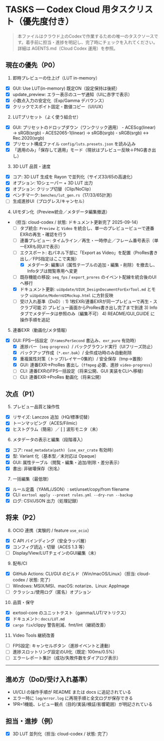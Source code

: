 # TASKS — Codex Cloud 用タスクリスト（優先度付き）

> 本ファイルはクラウド上のCodexで作業するための唯一のタスクソースです。着手前に担当・進捗を明記し、完了時にチェックを入れてください。詳細は AGENTS.md（Cloud Codex 運用）を参照。

## 現在の優先（P0）

1) 即時プレビューの仕上げ（LUT in-memory）
- [x] GUI: Use LUT(in-memory) 既定ON（設定保持は後続）
- [x] update_preview: エラー表示のユーザ通知（UIに赤字で表示）
- [x] 小数点入力の安定化（Exp/Gamma デバウンス）
- [x] クリックでスポイト固定・数値コピー（UI/UX）

2) LUTプリセット（よく使う組合せ）
- [x] GUI: プリセットのドロップダウン（ワンクリック適用）
      - ACEScg(linear) → sRGB(srgb)
      - ACES2065-1(linear) → sRGB(srgb)
      - sRGB(srgb) ↔ Rec.2020(srgb)
- [x] プリセット構成ファイル `config/luts.presets.json` を読み込み
- [x] 「適用のみ」「保存して適用」モード（現状はプレビュー反映＋PNG書き出し）

3) 3D LUT 品質・速度
- [x] コア: 3D LUT 生成を Rayon で並列化（サイズ33/65の高速化）
- [x] オプション: 1Dシェーパー + 3D LUT 出力
- [x] オプション: クリップ切替（Clip/NoClip）
- [x] ベンチマーク: `benches/lut_gen.rs`（17/33/65計測）
- [ ] 生成進捗UI（プログレス/キャンセル）

4) UIモダン化（Preview統合／メタデータ編集撤退）
- （担当: cloud-codex / 状態: ドキュメント更新完了 2025-09-14）
  - [ ] タブ統合: `Preview` と `Video` を統合し、単一のプレビュービューで連番EXRの再生・確認を行う
  - [ ] 連番プレビュー: タイムライン／再生・一時停止／フレーム番号表示（単一EXRも同UIで表示）
  - [ ] エクスポート: 右パネル下部に「Export as Video」を配置（ProRes書き出し／FPS指定はここで実施）
    - [x] メタデータ: 編集UI（属性テーブルの追加・編集・削除）を撤去し、Infoタブは閲覧専用へ変更
  - [ ] 既存機能の移設: `seq_fps` / `export_prores` のイベント配線を統合後のUIへ移行
  - [x] ドキュメント更新: `uiUpdate/UIUX_DesignDocumentForExrTool.md` とモック `uiUpdate/ModernUIMockup.html` に方針反映
  - [ ] 受け入れ基準（DoD）:
        1) 1枚EXR/連番EXRが同一プレビューで再生・スクラブ可能
        2) プレビュー画面からProRes書き出し完了まで到達
        3) Infoタブでメタデータは参照のみ（編集不可）
        4) README/GUI_GUIDE に操作手順を追記

5) 連番EXR（動画化/メタ情報）
- [x] GUI: FPS一括設定（`FramesPerSecond` 書込み、`exr_pure` 有効時）
  - [x] 進捗バー（`seq-progress`）/ バックグラウンド実行（UIフリーズ防止）
  - [x] バックアップ作成（`*.exr.bak`）/ 全件成功時のみ自動削除
  - [x] 重複属性対策（トップ/レイヤー0集約）/ 安全保存（tmp→置換）
  - [x] GUI: 連番EXR→ProRes 書出し（`ffmpeg` 必要、進捗 `video-progress`）
  - [ ] CLI: 連番EXRのFPS一括設定（将来公開、GUI 実装をCLIへ移植）
  - [ ] CLI: 連番EXR→ProRes 動画化（将来公開）

## 次点（P1）

5) プレビュー品質と操作性
- [x] リサイズ: Lanczos 追加（HQ/標準切替）
- [x] トーンマッピング（ACES/Filmic）
- [x] ヒストグラム（簡易）／ [ ] 波形モニタ（未）

6) メタデータの表示と編集（段階導入）
- [x] コア: `read_metadata(path)`（`use_exr_crate` 有効時）
- [x] 型: Variant 化（基本型／未対応は Opaque）
- [x] GUI: 属性テーブル（閲覧・編集・追加/削除・差分表示）
- [x] 書出: 非破壊保存（別名）

7) 一括編集（最低限）
- [x] ルール定義（YAML/JSON）: set/unset/copy/from filename
- [x] CLI: `exrtool apply --preset rules.yml --dry-run --backup`
- [x] ログ: CSV/JSON 出力（処理記録）

## 将来（P2）

8) OCIO 連携（実験的 / feature `use_ocio`）
- [x] C API バインディング（安全ラッパ層）
- [x] コンフィグ読込・切替（ACES 1.3 等）
- [ ] Display/View/LUTチェインのGUI編集（未）

9) 配布/CI
- [x] GitHub Actions: CLI/GUI のビルド（Win/macOS/Linux）（担当: cloud-codex / 状態: 完了）
- [ ] Windows: MSIX/MSI、macOS: notarize、Linux: AppImage
- [ ] クラッシュ/使用ログ（匿名）オプション

10) 品質・保守
- [x] exrtool-core のユニットテスト（gamma/LUT/マトリクス）
- [x] ドキュメント: `docs/LUT.md`
- [x] `cargo fix`/clippy 警告削減、fmt/lint（継続改善）

11) Video Tools 継続改善
- [ ] FPS設定: キャンセルボタン（進捗イベントと連動）
- [ ] 進捗スロットリング設定のUI化（既定: 100ms/0.5%）
- [ ] エラーレポート集計（成功/失敗件数をダイアログ表示）

---

## 進め方（DoD/受け入れ基準）
- UI/CLI の操作手順が README または docs に追記されている
- エラー時に `log/error.log` に再現手順と全文ログが保存できる
- 1PR=1機能、レビュー観点（目的/実装/検証/影響範囲）が明記されている

## 担当・進捗（例）
- [x] 3D LUT 並列化（担当: cloud-codex / 状態: 完了）
